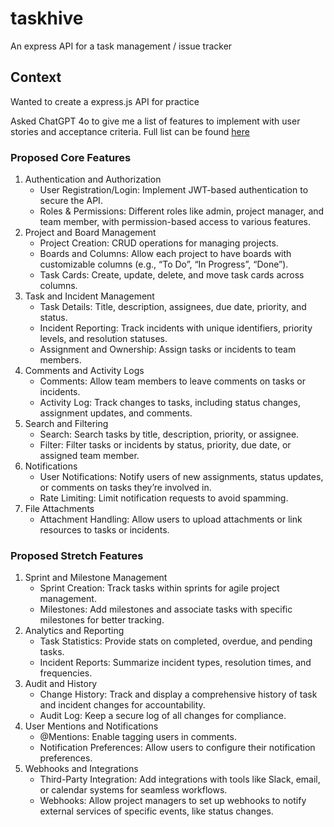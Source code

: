 # taskhive

An express API for a task management / issue tracker

## Context

Wanted to create a express.js API for practice

Asked ChatGPT 4o to give me a list of features to implement with user stories and acceptance criteria. Full list can be found [here](./docs/userstories.md)

### Proposed Core Features

1. Authentication and Authorization
    - User Registration/Login: Implement JWT-based authentication to secure the API.
    - Roles & Permissions: Different roles like admin, project manager, and team member, with permission-based access to various features.
2. Project and Board Management
    - Project Creation: CRUD operations for managing projects.
    - Boards and Columns: Allow each project to have boards with customizable columns (e.g., “To Do”, “In Progress”, “Done”).
    - Task Cards: Create, update, delete, and move task cards across columns.
3. Task and Incident Management
    - Task Details: Title, description, assignees, due date, priority, and status.
    - Incident Reporting: Track incidents with unique identifiers, priority levels, and resolution statuses.
    - Assignment and Ownership: Assign tasks or incidents to team members.
4. Comments and Activity Logs
    - Comments: Allow team members to leave comments on tasks or incidents.
    - Activity Log: Track changes to tasks, including status changes, assignment updates, and comments.
5. Search and Filtering
    - Search: Search tasks by title, description, priority, or assignee.
    - Filter: Filter tasks or incidents by status, priority, due date, or assigned team member.
6. Notifications
    - User Notifications: Notify users of new assignments, status updates, or comments on tasks they’re involved in.
    - Rate Limiting: Limit notification requests to avoid spamming.
7. File Attachments
    - Attachment Handling: Allow users to upload attachments or link resources to tasks or incidents.

### Proposed Stretch Features

1. Sprint and Milestone Management
    - Sprint Creation: Track tasks within sprints for agile project management.
    - Milestones: Add milestones and associate tasks with specific milestones for better tracking.
2. Analytics and Reporting
    - Task Statistics: Provide stats on completed, overdue, and pending tasks.
    - Incident Reports: Summarize incident types, resolution times, and frequencies.
3. Audit and History
    - Change History: Track and display a comprehensive history of task and incident changes for accountability.
    - Audit Log: Keep a secure log of all changes for compliance.
4. User Mentions and Notifications
    - @Mentions: Enable tagging users in comments.
    - Notification Preferences: Allow users to configure their notification preferences.
5. Webhooks and Integrations
    - Third-Party Integration: Add integrations with tools like Slack, email, or calendar systems for seamless workflows.
    - Webhooks: Allow project managers to set up webhooks to notify external services of specific events, like status changes.
